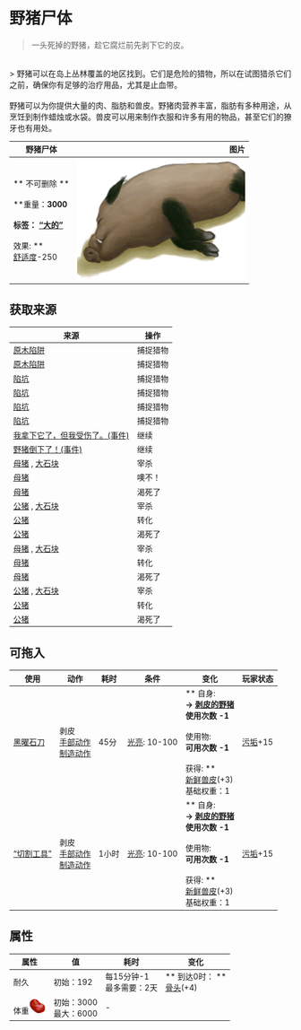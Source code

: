 # 野猪尸体  
> 一头死掉的野猪，趁它腐烂前先剥下它的皮。  
<br>  
> 野猪可以在岛上丛林覆盖的地区找到。它们是危险的猎物，所以在试图猎杀它们之前，确保你有足够的治疗用品，尤其是止血带。<br><br>野猪可以为你提供大量的肉、脂肪和兽皮。野猪肉营养丰富，脂肪有多种用途，从烹饪到制作蜡烛或水袋。兽皮可以用来制作衣服和许多有用的物品，甚至它们的獠牙也有用处。  
  
  野猪尸体  |   图片   
 ----  |  ----:   
 ** 不可删除 **<br><br>**重量：**3000<br><br>**标签：**	[“大的”](tag_Large.md)<br><br>** 效果: **<br>[舒适度](Comfort.md)-250  |  <img decoding="async" src="Sprite/BoarCarcass.png" href="a.md" style="max-width:300px;max-height:300px;">   
  
## 获取来源  
来源  |  操作  
----  |  ----  
[原木陷阱](LogTrap.md)  |  捕捉猎物  
[原木陷阱](LogTrap.md)  |  捕捉猎物  
[陷坑](TrappingPit.md)  |  捕捉猎物  
[陷坑](TrappingPit.md)  |  捕捉猎物  
[陷坑](TrappingPit.md)  |  捕捉猎物  
[陷坑](TrappingPit.md)  |  捕捉猎物  
[我拿下它了，但我受伤了。(事件)](Event_BoarFightMixedSuccess.md)  |  继续  
[野猪倒下了！(事件)](Event_BoarFightSuccess.md)  |  继续  
[母猪](BoarEnclosureFemale.md) , [大石块](StoneHeavy.md)  |  宰杀  
[母猪](BoarEnclosureFemale.md)  |  噢不！  
[母猪](BoarEnclosureFemale.md)  |  渴死了  
[公猪](BoarEnclosureMale.md) , [大石块](StoneHeavy.md)  |  宰杀  
[公猪](BoarEnclosureMale.md)  |  转化  
[公猪](BoarEnclosureMale.md)  |  渴死了  
[母猪](BoarTiedFemale.md) , [大石块](StoneHeavy.md)  |  宰杀  
[母猪](BoarTiedFemale.md)  |  转化  
[母猪](BoarTiedFemale.md)  |  渴死了  
[公猪](BoarTiedMale.md) , [大石块](StoneHeavy.md)  |  宰杀  
[公猪](BoarTiedMale.md)  |  转化  
[公猪](BoarTiedMale.md)  |  渴死了  
## 可拖入  
使用  |  动作  |  耗时  |  条件  |  变化  |  玩家状态  
----  |  ----  |  ----  |  ----  |  ----  |  ----  
[黑曜石刀](KnifeObsidian.md)  |  剥皮<br>[手部动作](HandAction.md)<br>[制造动作](CraftAction.md)  |  45分  |  [光亮](Light.md): 10-100  |  ** 自身: **<br>→ [剥皮的野猪](BoarSkinned.md)<br>使用次数  -1<br><br>** 使用物: **<br>可用次数  -1<br><br>** 获得: **<br>  [新鲜兽皮](SkinFresh.md)(+3)<br>基础权重：1<br>  |  [污垢](Filth.md)+15  
[“切割工具”](tag_Cutter.md)  |  剥皮<br>[手部动作](HandAction.md)<br>[制造动作](CraftAction.md)  |  1小时  |  [光亮](Light.md): 10-100  |  ** 自身: **<br>→ [剥皮的野猪](BoarSkinned.md)<br>使用次数  -1<br><br>** 使用物: **<br>可用次数  -1<br><br>** 获得: **<br>  [新鲜兽皮](SkinFresh.md)(+3)<br>基础权重：1<br>  |  [污垢](Filth.md)+15  
## 属性   
属性  |  值  |  耗时  |  变化  
----  |  ----  |  ----  |  ----  
耐久  |  初始：192  |  每15分钟-1<br>最多需要：2天  |  ** 到达0时： **<br>  [骨头](Bones.md)(+4)<br>  
体重<img decoding="async" src="Sprite/SaturationMeat.png" href="a.md" style="max-width:30px;max-height:30px;">  |  初始：3000<br>最大：6000  |  -  |    

